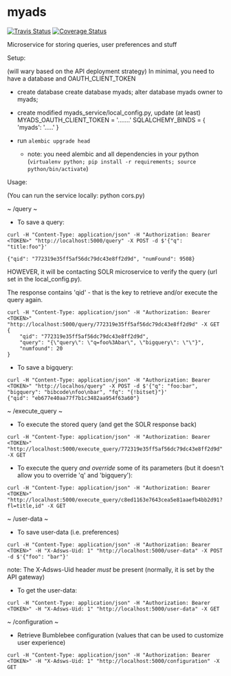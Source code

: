 # myads

[![Travis Status](https://travis-ci.org/adsabs/myads.png?branch=master)](https://travis-ci.org/adsabs/myads)
[![Coverage Status](https://coveralls.io/repos/adsabs/myads/badge.svg?branch=master)](https://coveralls.io/r/adsabs/myads?branch=master)


Microservice for storing queries, user preferences and stuff

Setup:

(will wary based on the API deployment strategy) In minimal, you need to have a database and OAUTH_CLIENT_TOKEN

  * create database
     create database myads;
     alter database myads owner to myads;

  * create modified myads_service/local_config.py, update (at least)
  	MYADS_OAUTH_CLIENT_TOKEN = '.......'
	SQLALCHEMY_BINDS = {
	    'myads':        '.....'
	}

  * run `alembic upgrade head`

  	* note: you need alembic and all dependencies in your python (`virtualenv python; pip install -r requirements; source python/bin/activate`)




Usage:

(You can run the service locally: python cors.py)

~ /query ~


 * To save a query:

```$bash
curl -H "Content-Type: application/json" -H "Authorization: Bearer <TOKEN>" "http://localhost:5000/query" -X POST -d $'{"q": "title:foo"}' 

{"qid": "772319e35ff5af56dc79dc43e8ff2d9d", "numFound": 9508}
```

HOWEVER, it will be contacting SOLR microservice to verify the query (url set in the local_config.py).

The response contains 'qid' - that is the key to retrieve and/or execute the query again.

```$bash
curl -H "Content-Type: application/json" -H "Authorization: Bearer <TOKEN>" "http://localhost:5000/query/772319e35ff5af56dc79dc43e8ff2d9d" -X GET
{
	"qid": "772319e35ff5af56dc79dc43e8ff2d9d",
	"query": "{\"query\": \"q=foo%3Abar\", \"bigquery\": \"\"}",
	"numfound": 20
}
``` 

* To save a bigquery:

```$bash
curl -H "Content-Type: application/json" -H "Authorization: Bearer <TOKEN>" "http://localhos/query" -X POST -d $'{"q": "foo:bar", "bigquery": "bibcode\nfoo\nbar", "fq": "{!bitset}"}' 
{"qid": "eb677e40aa77f7b1c3482aa954f63a60"}
```


~ /execute_query ~

 * To execute the stored query (and get the SOLR response back)

```$bash
curl -H "Content-Type: application/json" -H "Authorization: Bearer <TOKEN>" "http://localhost:5000/execute_query/772319e35ff5af56dc79dc43e8ff2d9d" -X GET
``` 


 * To execute the query *and override* some of its parameters (but it doesn't allow you to override 'q' and 'bigquery'):

```$bash
curl -H "Content-Type: application/json" -H "Authorization: Bearer <TOKEN>" "http://localhost:5000/execute_query/c8ed1163e7643cea5e81aaefb4bb2d91?fl=title,id" -X GET
``` 


~ /user-data ~ 

 * To save user-data (i.e. preferences)

```$bash
curl -H "Content-Type: application/json" -H "Authorization: Bearer <TOKEN>" -H "X-Adsws-Uid: 1" "http://localhost:5000/user-data" -X POST -d $'{"foo": "bar"}'
```

 note: The X-Adsws-Uid header *must* be present (normally, it is set by the API gateway)


 * To get the user-data:

```$bash
curl -H "Content-Type: application/json" -H "Authorization: Bearer <TOKEN>" -H "X-Adsws-Uid: 1" "http://localhost:5000/user-data" -X GET
```

~ /configuration ~

 * Retrieve Bumblebee configuration (values that can be used to customize user experience)

 ```$bash
curl -H "Content-Type: application/json" -H "Authorization: Bearer <TOKEN>" -H "X-Adsws-Uid: 1" "http://localhost:5000/configuration" -X GET
```